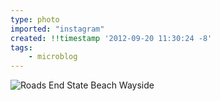```yaml
---
type: photo
imported: "instagram"
created: !!timestamp '2012-09-20 11:30:24 -8'
tags:
    - microblog
---
```

![Roads End State Beach Wayside](/media/images/photos/2012/09/d6d96c98017d35f8403d618f72c821ef.jpg)

